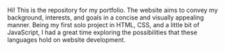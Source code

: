Hi! This is the repository for my portfolio. The website aims to convey my background, interests, and goals in a concise and visually appealing manner. Being my first solo project in HTML, CSS, and a little bit of JavaScript, 
I had a great time exploring the possibilities that these languages hold on website development. 
